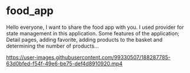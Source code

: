 # food_app

Hello everyone,
I want to share the food app with you. I used provider for state management in this application. 
Some features of the application;
Detail pages, adding favorite, adding products to the basket and determining the number of products...
  
https://user-images.githubusercontent.com/99330507/188287785-63d0bfed-f54f-49e6-be75-def4d8910920.mp4


